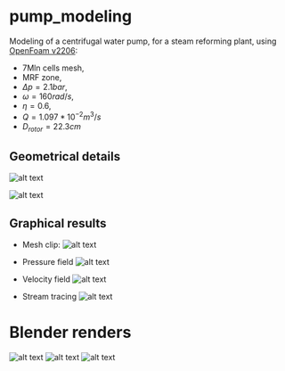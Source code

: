 # pump_modeling
Modeling of a centrifugal water pump, for a steam reforming plant, using [OpenFoam v2206](https://www.openfoam.com/news/main-news/openfoam-v2206):
- 7Mln cells mesh,
- MRF zone, 
- $\Delta p = 2.1 bar$,
- $\omega = 160 rad/s$,
- $\eta = 0.6$,
- $Q = 1.097*10^{-2} m^3/s$
- $D_{rotor} = 22.3cm$

## Geometrical details
![alt text](https://github.com/sommaa/pump_modeling/blob/main/images/Rotor.jpeg)

![alt text](https://github.com/sommaa/pump_modeling/blob/main/images/casing.jpeg)

## Graphical results
- Mesh clip:
![alt text](https://github.com/sommaa/pump_modeling/blob/main/images/PUMP_mesh.png)

- Pressure field
![alt text](https://github.com/sommaa/pump_modeling/blob/main/images/PUMP_pressure.png)

- Velocity field
![alt text](https://github.com/sommaa/pump_modeling/blob/main/images/PUMP_vel.png)

- Stream tracing
![alt text](https://github.com/sommaa/pump_modeling/blob/main/images/PUMP_steamtrac.png)

# Blender renders
![alt text](https://github.com/sommaa/pump_modeling/blob/main/images/girante%202.png)
![alt text](https://github.com/sommaa/pump_modeling/blob/main/images/girante%20e%20vol.png)
![alt text](https://github.com/sommaa/pump_modeling/blob/main/images/voluta%202.png)
